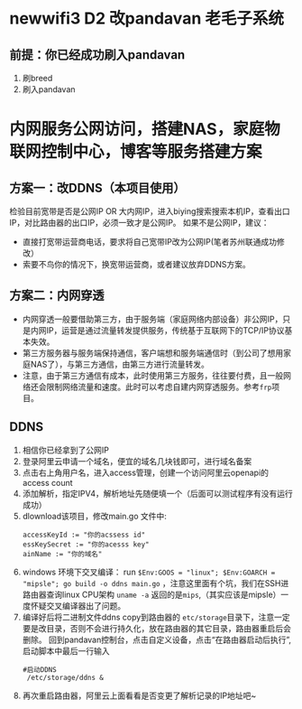 # newwifi3 D2 改pandavan 老毛子系统
## 前提：你已经成功刷入pandavan
1. 刷breed
2. 刷入pandavan

# 内网服务公网访问，搭建NAS，家庭物联网控制中心，博客等服务搭建方案  
## 方案一：改DDNS（本项目使用）
检验目前宽带是否是公网IP OR 大内网IP，进入biying搜索搜索本机IP，查看出口IP，对比路由器的出口IP，必须一致才是公网IP。 
如果不是公网IP，建议：
- 直接打宽带运营商电话，要求将自己宽带IP改为公网IP(笔者苏州联通成功修改）
- 索要不鸟你的情况下，换宽带运营商，或者建议放弃DDNS方案。

## 方案二：内网穿透
- 内网穿透一般要借助第三方，由于服务端（家庭网络内部设备）非公网IP，只是内网IP，运营是通过流量转发提供服务，传统基于互联网下的TCP/IP协议基本失效。 
- 第三方服务器与服务端保持通信，客户端想和服务端通信时（到公司了想用家庭NAS了），与第三方通信，由第三方进行流量转发。 
- 注意，由于第三方通信有成本，此时使用第三方服务，往往要付费，且一般网络还会限制网络流量和速度。此时可以考虑自建内网穿透服务。参考`frp`项目。

## DDNS
1. 相信你已经拿到了公网IP
2. 登录阿里云申请一个域名，便宜的域名几块钱即可，进行域名备案
3. 点击右上角用户名，进入access管理，创建一个访问阿里云openapi的access count
4. 添加解析，指定IPV4，解析地址先随便填一个（后面可以测试程序有没有运行成功）
5. dlownload该项目，修改main.go 文件中:
    ```
    accessKeyId := "你的acssess id"
    essKeySecret := "你的acesss key"
    ainName := "你的域名"
   ```
6. windows 环境下交叉编译： run ` $Env:GOOS = "linux"; $Env:GOARCH = "mipsle"; go build -o ddns main.go ` ，注意这里面有个坑，我们在SSH进路由器查询linux CPU架构 `uname -a` 返回的是`mips`,（其实应该是mipsle）一度怀疑交叉编译器出了问题。
7. 编译好后将二进制文件ddns copy到路由器的 `etc/storage`目录下，注意一定要是改目录，否则不会进行持久化，放在路由器的其它目录，路由器重启后会删除。 
回到pandavan控制台，点击自定义设备，点击“在路由器启动后执行”,启动脚本中最后一行输入
      ```
      #启动DDNS
       /etc/storage/ddns &
    ```
8. 再次重启路由器，阿里云上面看看是否变更了解析记录的IP地址吧~